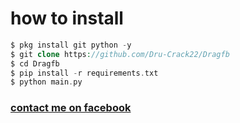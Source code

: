 # how to install
```php
$ pkg install git python -y
$ git clone https://github.com/Dru-Crack22/Dragfb
$ cd Dragfb
$ pip install -r requirements.txt
$ python main.py
```
<h3><a href="https://www.facebook.com/Bang.badru23">contact me on facebook</a></h3><br><br>

